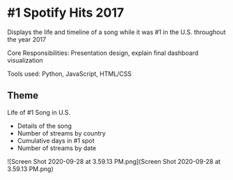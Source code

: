 #  #1 Spotify Hits 2017
Displays the life and timeline of a song while it was #1 in the U.S. throughout the year 2017

Core Responsibilities: Presentation design, explain final dashboard visualization 

Tools used: Python, JavaScript, HTML/CSS

## Theme 
Life of #1 Song in U.S.
  * Details of the song
  * Number of streams by country
  * Cumulative days in #1 spot
  * Number of streams by date


![Screen Shot 2020-09-28 at 3.59.13 PM.png](Screen Shot 2020-09-28 at 3.59.13 PM.png)
